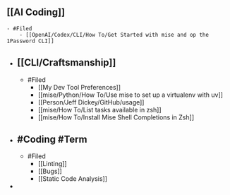 ## [[AI Coding]]
	- #Filed
		- [[OpenAI/Codex/CLI/How To/Get Started with mise and op the 1Password CLI]]
- ## [[CLI/Craftsmanship]]
	- #Filed
		- [[My Dev Tool Preferences]]
		- [[mise/Python/How To/Use mise to set up a virtualenv with uv]]
		- [[Person/Jeff Dickey/GitHub/usage]]
		- [[mise/How To/List tasks available in zsh]]
		- [[mise/How To/Install Mise Shell Completions in Zsh]]
- ## #Coding #Term
	- #Filed
		- [[Linting]]
		- [[Bugs]]
		- [[Static Code Analysis]]
-